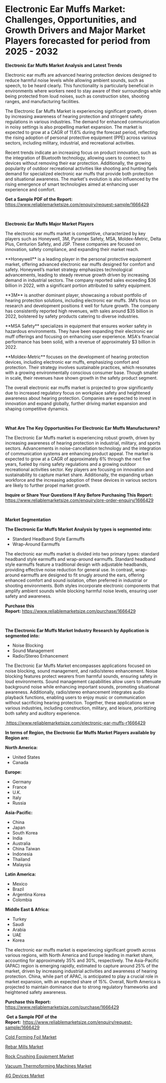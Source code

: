 <p><h1>Electronic Ear Muffs Market: Challenges, Opportunities, and Growth Drivers and Major Market Players forecasted for period from 2025 - 2032</h1></p><p><strong>Electronic Ear Muffs Market Analysis and Latest Trends</strong></p>
<p><p>Electronic ear muffs are advanced hearing protection devices designed to reduce harmful noise levels while allowing ambient sounds, such as speech, to be heard clearly. This functionality is particularly beneficial in environments where workers need to stay aware of their surroundings while being protected from loud noises, such as construction sites, shooting ranges, and manufacturing facilities. </p><p>The Electronic Ear Muffs Market is experiencing significant growth, driven by increasing awareness of hearing protection and stringent safety regulations in various industries. The demand for enhanced communication in noisy settings is also propelling market expansion. The market is expected to grow at a CAGR of 11.6% during the forecast period, reflecting the rising adoption of personal protective equipment (PPE) across various sectors, including military, industrial, and recreational activities.</p><p>Recent trends indicate an increasing focus on product innovation, such as the integration of Bluetooth technology, allowing users to connect to devices without removing their ear protection. Additionally, the growing popularity of outdoor recreational activities like shooting and hunting fuels demand for specialized electronic ear muffs that provide both protection and situational awareness. The market's evolution is also influenced by the rising emergence of smart technologies aimed at enhancing user experience and comfort.</p></p>
<p><strong>Get a Sample PDF of the Report:&nbsp;</strong> <a href="https://www.reliablemarketsize.com/enquiry/request-sample/1666429?utm_campaign=1895&utm_medium=2&utm_source=Github&utm_content=ia&utm_term=07032025&utm_id=electronic-ear-muffs">https://www.reliablemarketsize.com/enquiry/request-sample/1666429</a></p>
<p>&nbsp;</p>
<p><strong>Electronic Ear Muffs Major Market Players</strong></p>
<p><p>The electronic ear muffs market is competitive, characterized by key players such as Honeywell, 3M, Pyramex Safety, MSA, Moldex-Metric, Delta Plus, Centurion Safety, and JSP. These companies are focused on innovation, safety compliance, and expanding their market reach.</p><p>**Honeywell** is a leading player in the personal protective equipment market, offering advanced electronic ear muffs designed for comfort and safety. Honeywell’s market strategy emphasizes technological advancements, leading to steady revenue growth driven by increasing demand in industrial sectors. The company reported sales exceeding $36 billion in 2022, with a significant portion attributed to safety equipment.</p><p>**3M** is another dominant player, showcasing a robust portfolio of hearing protection solutions, including electronic ear muffs. 3M’s focus on research and development positions it well for future growth. The company has consistently reported high revenues, with sales around $35 billion in 2022, bolstered by safety products catering to diverse industries.</p><p>**MSA Safety** specializes in equipment that ensures worker safety in hazardous environments. They have been expanding their electronic ear muff offerings and focusing on enhancing user experience. MSA's financial performance has been solid, with a revenue of approximately $3 billion in 2022.</p><p>**Moldex-Metric** focuses on the development of hearing protection devices, including electronic ear muffs, emphasizing comfort and protection. Their strategy involves sustainable practices, which resonates with a growing environmentally conscious consumer base. Though smaller in scale, their revenues have shown growth in the safety product segment.</p><p>The overall electronic ear muffs market is projected to grow significantly due to increased regulatory focus on workplace safety and heightened awareness about hearing protection. Companies are expected to invest in innovation and expand globally, further driving market expansion and shaping competitive dynamics.</p></p>
<p>&nbsp;</p>
<p><strong>What Are The Key Opportunities For Electronic Ear Muffs Manufacturers?</strong></p>
<p><p>The Electronic Ear Muffs market is experiencing robust growth, driven by increasing awareness of hearing protection in industrial, military, and sports sectors. Advancements in noise-cancellation technology and the integration of communication systems are enhancing product appeal. The market is expected to grow at a CAGR of approximately 6% through the next five years, fueled by rising safety regulations and a growing outdoor recreational activities sector. Key players are focusing on innovation and sustainability to capture market share. Additionally, the expanding urban workforce and the increasing adoption of these devices in various sectors are likely to further propel market growth.</p></p>
<p><strong>Inquire or Share Your Questions If Any Before Purchasing This Report:</strong> <a href="https://www.reliablemarketsize.com/enquiry/pre-order-enquiry/1666429?utm_campaign=1895&utm_medium=2&utm_source=Github&utm_content=ia&utm_term=07032025&utm_id=electronic-ear-muffs">https://www.reliablemarketsize.com/enquiry/pre-order-enquiry/1666429</a></p>
<p>&nbsp;</p>
<p><strong>Market Segmentation</strong></p>
<p><strong>The Electronic Ear Muffs Market Analysis by types is segmented into:</strong></p>
<p><ul><li>Standard Headband Style Earmuffs</li><li>Wrap-Around Earmuffs</li></ul></p>
<p><p>The electronic ear muffs market is divided into two primary types: standard headband style earmuffs and wrap-around earmuffs. Standard headband style earmuffs feature a traditional design with adjustable headbands, providing effective noise reduction for general use. In contrast, wrap-around earmuffs are designed to fit snugly around the ears, offering enhanced comfort and sound isolation, often preferred in industrial or shooting environments. Both styles incorporate electronic components that amplify ambient sounds while blocking harmful noise levels, ensuring user safety and awareness.</p></p>
<p><strong>Purchase this Report:&nbsp;</strong><a href="https://www.reliablemarketsize.com/purchase/1666429?utm_campaign=1895&utm_medium=2&utm_source=Github&utm_content=ia&utm_term=07032025&utm_id=electronic-ear-muffs">https://www.reliablemarketsize.com/purchase/1666429</a></p>
<p>&nbsp;</p>
<p><strong>The Electronic Ear Muffs Market Industry Research by Application is segmented into:</strong></p>
<p><ul><li>Noise Blocking</li><li>Sound Management</li><li>Radio/Stereo Enhancement</li></ul></p>
<p><p>The Electronic Ear Muffs Market encompasses applications focused on noise blocking, sound management, and radio/stereo enhancement. Noise blocking features protect wearers from harmful sounds, ensuring safety in loud environments. Sound management capabilities allow users to attenuate background noise while enhancing important sounds, promoting situational awareness. Additionally, radio/stereo enhancement integrates audio playback functions, enabling users to enjoy music or communication without sacrificing hearing protection. Together, these applications serve various industries, including construction, military, and leisure, prioritizing both safety and auditory experience.</p></p>
<p><a href="https://www.reliablemarketsize.com/electronic-ear-muffs-r1666429?utm_campaign=1895&utm_medium=2&utm_source=Github&utm_content=ia&utm_term=07032025&utm_id=electronic-ear-muffs">&nbsp;https://www.reliablemarketsize.com/electronic-ear-muffs-r1666429</a></p>
<p><strong>In terms of Region, the Electronic Ear Muffs Market Players available by Region are:</strong></p>
<p>
    <p> <strong> North America: </strong>
        <ul>
            <li>United States</li>
            <li>Canada</li>
        </ul>
        </p> 
    <p> <strong> Europe: </strong>
        <ul>
            <li>Germany</li>
            <li>France</li>
            <li>U.K.</li>
            <li>Italy</li>
            <li>Russia</li>
        </ul>
        </p> 
    <p> <strong> Asia-Pacific: </strong>
        <ul>
            <li>China</li>
            <li>Japan</li>
            <li>South Korea</li>
            <li>India</li>
            <li>Australia</li>
            <li>China Taiwan</li>
            <li>Indonesia</li>
            <li>Thailand</li>
            <li>Malaysia</li>
        </ul>
        </p> 
    <p> <strong> Latin America: </strong>
        <ul>
            <li>Mexico</li>
            <li>Brazil</li>
            <li>Argentina Korea</li>
            <li>Colombia</li>
        </ul>
        </p> 
    <p> <strong> Middle East & Africa: </strong>
        <ul>
            <li>Turkey</li>
            <li>Saudi</li>
            <li>Arabia</li>
            <li>UAE</li>
            <li>Korea</li>
        </ul>
    </p>
    </p>
<p><p>The electronic ear muffs market is experiencing significant growth across various regions, with North America and Europe leading in market share, accounting for approximately 35% and 30%, respectively. The Asia-Pacific (APAC) region is emerging rapidly, estimated to capture around 25% of the market, driven by increasing industrial activities and awareness of hearing protection. China, while part of APAC, is anticipated to play a crucial role in market expansion, with an expected share of 15%. Overall, North America is projected to maintain dominance due to strong regulatory frameworks and heightened safety awareness.</p></p>
<p><strong>Purchase this Report: </strong><a href="https://www.reliablemarketsize.com/purchase/1666429?utm_campaign=1895&utm_medium=2&utm_source=Github&utm_content=ia&utm_term=07032025&utm_id=electronic-ear-muffs">https://www.reliablemarketsize.com/purchase/1666429</a></p>
<p>&nbsp;<strong>Get a Sample PDF of the Report:&nbsp;&nbsp;</strong><a href="https://www.reliablemarketsize.com/enquiry/request-sample/1666429?utm_campaign=1895&utm_medium=2&utm_source=Github&utm_content=ia&utm_term=07032025&utm_id=electronic-ear-muffs">https://www.reliablemarketsize.com/enquiry/request-sample/1666429</a></p>
<p><strong></strong></p>
<p><p><a href="https://github.com/ujanoandryvw/Market-Research-Report-List-1/blob/main/cold-forming-foil-market.md?utm_campaign=1895&utm_medium=2&utm_source=Github&utm_content=ia&utm_term=07032025&utm_id=electronic-ear-muffs">Cold Forming Foil Market</a></p><p><a href="https://github.com/donnypolan/Market-Research-Report-List-1/blob/main/rebar-mills-market.md?utm_campaign=1895&utm_medium=2&utm_source=Github&utm_content=ia&utm_term=07032025&utm_id=electronic-ear-muffs">Rebar Mills Market</a></p><p><a href="https://github.com/buluckcapps2/Market-Research-Report-List-1/blob/main/rock-crushing-equipment-market.md?utm_campaign=1895&utm_medium=2&utm_source=Github&utm_content=ia&utm_term=07032025&utm_id=electronic-ear-muffs">Rock Crushing Equipment Market</a></p><p><a href="https://github.com/zemonarutaep/Market-Research-Report-List-1/blob/main/vacuum-thermoforming-machines-market.md?utm_campaign=1895&utm_medium=2&utm_source=Github&utm_content=ia&utm_term=07032025&utm_id=electronic-ear-muffs">Vacuum Thermoforming Machines Market</a></p><p><a href="https://github.com/BryceTownsendr/Market-Research-Report-List-7/blob/main/4g-devices-market.md?utm_campaign=1895&utm_medium=2&utm_source=Github&utm_content=ia&utm_term=07032025&utm_id=electronic-ear-muffs">4G Devices Market</a></p></p>